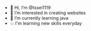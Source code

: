 - 👋 Hi, I’m @Issei1119
- 👀 I’m interested in creating websites
- 🌱 I’m currently learning java
- 💥 I'm learning new skills everyday

<!---
Issei1119/Issei1119 is a ✨ special ✨ repository because its `README.md` (this file) appears on your GitHub profile.
You can click the Preview link to take a look at your changes.
--->

